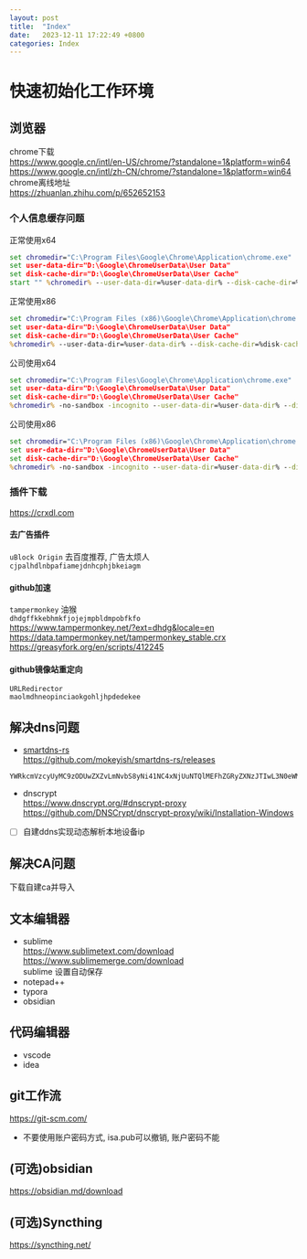 ```yaml
---
layout: post
title:  "Index"
date:   2023-12-11 17:22:49 +0800
categories: Index
---
```


# 快速初始化工作环境

## 浏览器

chrome下载  
https://www.google.cn/intl/en-US/chrome/?standalone=1&platform=win64  
https://www.google.cn/intl/zh-CN/chrome/?standalone=1&platform=win64  
chrome离线地址  
https://zhuanlan.zhihu.com/p/652652153  

### 个人信息缓存问题

正常使用x64
```bat
set chromedir="C:\Program Files\Google\Chrome\Application\chrome.exe"
set user-data-dir="D:\Google\ChromeUserData\User Data"
set disk-cache-dir="D:\Google\ChromeUserData\User Cache"
start "" %chromedir% --user-data-dir=%user-data-dir% --disk-cache-dir=%disk-cache-dir% --disk-cache-size=104857600
```
正常使用x86
```bat
set chromedir="C:\Program Files (x86)\Google\Chrome\Application\chrome.exe"
set user-data-dir="D:\Google\ChromeUserData\User Data"
set disk-cache-dir="D:\Google\ChromeUserData\User Cache"
%chromedir% --user-data-dir=%user-data-dir% --disk-cache-dir=%disk-cache-dir% --disk-cache-size=104857600
```
公司使用x64
```bat
set chromedir="C:\Program Files\Google\Chrome\Application\chrome.exe"
set user-data-dir="D:\Google\ChromeUserData\User Data"
set disk-cache-dir="D:\Google\ChromeUserData\User Cache"
%chromedir% -no-sandbox -incognito --user-data-dir=%user-data-dir% --disk-cache-dir=%disk-cache-dir% --disk-cache-size=104857600
```
公司使用x86
```bat
set chromedir="C:\Program Files (x86)\Google\Chrome\Application\chrome.exe"
set user-data-dir="D:\Google\ChromeUserData\User Data"
set disk-cache-dir="D:\Google\ChromeUserData\User Cache"
%chromedir% -no-sandbox -incognito --user-data-dir=%user-data-dir% --disk-cache-dir=%disk-cache-dir% --disk-cache-size=104857600
```

### 插件下载  
https://crxdl.com  

#### 去广告插件  
`uBlock Origin` 去百度推荐, 广告太烦人  
`cjpalhdlnbpafiamejdnhcphjbkeiagm`

#### github加速  
`tampermonkey` 油猴  
`dhdgffkkebhmkfjojejmpbldmpobfkfo`  
https://www.tampermonkey.net/?ext=dhdg&locale=en  
https://data.tampermonkey.net/tampermonkey_stable.crx  
https://greasyfork.org/en/scripts/412245  

#### github镜像站重定向  
`URLRedirector`  
`maolmdhneopinciaokgohljhpdedekee`  


## 解决dns问题

- [smartdns-rs](2023-12-11-tools-smartdns.md)  
https://github.com/mokeyish/smartdns-rs/releases  

```
YWRkcmVzcyUyMC9zODUwZXZvLmNvbS8yNi41NC4xNjUuNTQlMEFhZGRyZXNzJTIwL3N0eWMuY29tLzI2LjgwLjEzNC4zMiUwQWFkZHJlc3MlMjAvc3R5YzEuY29tLzI2LjE4OS4xNzMuMjQ0JTBBYWRkcmVzcyUyMC9zdHljZmFjLmNvbS8yNi44Ni4yLjE4OSUwQWFkZHJlc3MlMjAvc3R5Y2ZhYzEuY29tLzI2LjE4MC43Mi4xODY=
```

- dnscrypt  
https://www.dnscrypt.org/#dnscrypt-proxy  
https://github.com/DNSCrypt/dnscrypt-proxy/wiki/Installation-Windows  

- [ ] 自建ddns实现动态解析本地设备ip

## 解决CA问题

下载自建ca并导入  

## 文本编辑器
- sublime  
https://www.sublimetext.com/download  
https://www.sublimemerge.com/download  
sublime 设置自动保存  
- notepad++  
- typora  
- obsidian  

## 代码编辑器  
- vscode
- idea

## git工作流  
https://git-scm.com/  
- 不要使用账户密码方式, isa.pub可以撤销, 账户密码不能  

## (可选)obsidian  
https://obsidian.md/download

## (可选)Syncthing  
https://syncthing.net/

